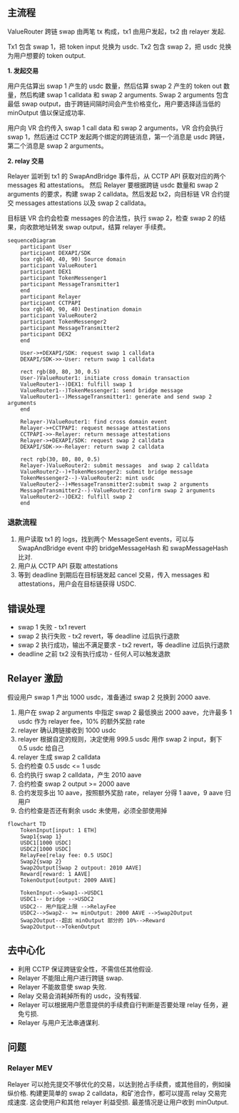 
## 主流程

ValueRouter 跨链 swap 由两笔 tx 构成，tx1 由用户发起，tx2 由 relayer 发起.

Tx1 包含 swap 1，把 token input 兑换为 usdc.
Tx2 包含 swap 2，把 usdc 兑换为用户想要的 token output.

**1. 发起交易**

用户先估算出 swap 1 产生的 usdc 数量，然后估算 swap 2 产生的 token out 数量，然后构建 swap 1 calldata 和 swap 2 arguments.
Swap 2 arguments 包含最低 swap output，由于跨链间隔时间会产生价格变化，用户要选择适当低的 minOutput 值以保证成功率.

用户向 VR 合约传入 swap 1 call data 和 swap 2 arguments，VR 合约会执行 swap 1，然后通过 CCTP 发起两个绑定的跨链消息，第一个消息是 usdc 跨链，第二个消息是 swap 2 arguments。

**2. relay 交易**
   
Relayer 监听到 tx1 的 SwapAndBridge 事件后，从 CCTP API 获取对应的两个 messages 和 attestations。
然后 Relayer 要根据跨链 usdc 数量和 swap 2 arguments 的要求，构建 swap 2 calldata。然后发起 tx2，向目标链 VR 合约提交 messages attestations 以及 swap 2 calldata。

目标链 VR 合约会检查 messages 的合法性，执行 swap 2，检查 swap 2 的结果，向收款地址转发 swap output，结算 relayer 手续费。

```mermaid
sequenceDiagram
    participant User
    participant DEXAPI/SDK
    box rgb(40, 40, 90) Source domain
    participant ValueRouter1
    participant DEX1
    participant TokenMessenger1
    participant MessageTransmitter1
    end
    participant Relayer
    participant CCTPAPI
    box rgb(40, 90, 40) Destination domain
    participant ValueRouter2
    participant TokenMessenger2
    participant MessageTransmitter2
    participant DEX2
    end

    User->+DEXAPI/SDK: request swap 1 calldata
    DEXAPI/SDK->>-User: return swap 1 calldata

    rect rgb(80, 80, 30, 0.5)
    User-)ValueRouter1: initiate cross domain transaction
    ValueRouter1--)DEX1: fulfill swap 1
    ValueRouter1--)TokenMessenger1: send bridge message
    ValueRouter1--)MessageTransmitter1: generate and send swap 2 arguments
    end

    Relayer-)ValueRouter1: find cross domain event
    Relayer->+CCTPAPI: request message attestations
    CCTPAPI->>-Relayer: return message attestations
    Relayer->+DEXAPI/SDK: request swap 2 calldata
    DEXAPI/SDK->>-Relayer: return swap 2 calldata

    rect rgb(30, 80, 80, 0.5)
    Relayer-)ValueRouter2: submit messages  and swap 2 calldata
    ValueRouter2--)+TokenMessenger2: submit bridge message
    TokenMessenger2--)-ValueRouter2: mint usdc
    ValueRouter2--)+MessageTransmitter2:submit swap 2 arguments
    MessageTransmitter2--)-ValueRouter2: confirm swap 2 arguments
    ValueRouter2--)DEX2: fulfill swap 2
    end
```

### 退款流程
1. 用户读取 tx1 的 logs，找到两个 MessageSent events，可以与 SwapAndBridge event 中的 bridgeMessageHash 和 swapMessageHash 比对.
2. 用户从 CCTP API 获取 attestations
3. 等到 deadline 到期后在目标链发起 cancel 交易，传入 messages 和 attestations，用户会在目标链获得 USDC.

## 错误处理
- swap 1 失败 - tx1 revert
- swap 2 执行失败 - tx2 revert，等 deadline 过后执行退款
- swap 2 执行成功，输出不满足要求 - tx2 revert，等 deadline 过后执行退款
- deadline 之前 tx2 没有执行成功 - 任何人可以触发退款

## Relayer 激励
假设用户 swap 1 产出 1000 usdc，准备通过 swap 2 兑换到 2000 aave.
1. 用户在 swap 2 arguments 中指定 swap 2 最低换出 2000 aave，允许最多 1 usdc 作为 relayer fee，10% 的额外奖励 rate
2. relayer 确认跨链接收到 1000 usdc
3. relayer 根据自定的规则，决定使用 999.5 usdc 用作 swap 2 input，剩下 0.5 usdc 给自己
4. relayer 生成 swap 2 calldata
5. 合约检查 0.5 usdc <= 1 usdc
6. 合约执行 swap 2 calldata，产生 2010 aave
7. 合约检查 swap 2 output >= 2000 aave
8. 合约发现多出 10 aave，按照额外奖励 rate，relayer 分得 1 aave，9 aave 归用户
9. 合约检查是否还有剩余 usdc 未使用，必须全部使用掉

```mermaid
flowchart TD
    TokenInput[input: 1 ETH]
    Swap1{swap 1}
    USDC1[1000 USDC]
    USDC2[1000 USDC]
    RelayFee[relay fee: 0.5 USDC]
    Swap2{swap 2}
    Swap2Output[Swap 2 outpout: 2010 AAVE]
    Reward[reward: 1 AAVE]
    TokenOutput[output: 2009 AAVE]

    TokenInput-->Swap1-->USDC1
    USDC1-- bridge -->USDC2
    USDC2-- 用户指定上限 -->RelayFee
    USDC2-->Swap2-- >= minOutput: 2000 AAVE -->Swap2Output
    Swap2Output--超出 minOutput 部分的 10%-->Reward
    Swap2Output-->TokenOutput
```

## 去中心化
- 利用 CCTP 保证跨链安全性，不需信任其他假设.
- Relayer 不能阻止用户进行跨链 swap.
- Relayer 不能故意使 swap 失败.
- Relay 交易会消耗掉所有的 usdc，没有残留.
- Relayer 可以根据用户愿意提供的手续费自行判断是否要处理 relay 任务，避免亏损.
- Relayer 与用户无法串通谋利.

## 问题
### Relayer MEV
Relayer 可以抢先提交不够优化的交易，以达到抢占手续费，或其他目的，例如操纵价格.
构建更简单的 swap 2 calldata，和矿池合作，都可以提高 relay 交易完成速度.
这会使用户和其他 relayer 利益受损. 最差情况是让用户收到 minOutput.
